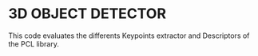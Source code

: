 3D OBJECT DETECTOR
==============

This code evaluates the differents Keypoints extractor and Descriptors of the PCL library.
